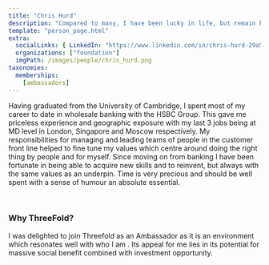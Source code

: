 ```yaml
---
title: "Chris Hurd"
description: "Compared to many, I have been lucky in life, but remain keen not to let it rest there and to continue developing and helping others to do so."
template: "person_page.html"
extra:
  socialLinks: { LinkedIn: "https://www.linkedin.com/in/chris-hurd-29a5581b/"}
  organizations: ["foundation"]
  imgPath: /images/people/chris_hurd.png
taxonomies:
  memberships:
    [ambassadors]
---
```


Having graduated from the University of Cambridge, I spent most of my career to date in wholesale banking with the HSBC Group. This gave me priceless experience and geographic exposure with my last 3 jobs being at MD level in London, Singapore and Moscow respectively. My responsibilities for managing and leading teams of people in the customer front line helped to fine tune my values which centre around doing the right thing by people and for myself. Since moving on from banking I have been fortunate in being able to acquire new skills and to reinvent, but always with the same values as an underpin. Time is very precious and should be well spent with a sense of humour an absolute essential.

<br>

### Why ThreeFold?

I was delighted to join Threefold as an Ambassador as it is an environment which resonates well with who I am . Its appeal for me lies in its potential for massive social benefit combined with investment opportunity.